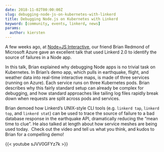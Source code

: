 ```yaml
---
date: 2018-11-02T00:00:00Z
slug: debugging-node-js-on-kubernetes-with-linkerd
title: Debugging Node.js on Kubernetes with Linkerd
keyword: [community, events, linkerd, news]
params:
  author: kiersten
---
```


A few weeks ago, at [Node+JS Interactive](https://events.linuxfoundation.org/events/node-js-interactive-2018/), our friend Brian Redmond of Microsoft Azure gave an excellent talk that used Linkerd 2.0 to identify the source of failures in a Node app.

In this talk, Brian explained why debugging Node apps is no trivial task on Kubernetes. In Brian’s demo app, which pulls in earthquake, flight, and weather data into real-time interactive maps, is made of three services (running on Azure). Each service runs on three Kubernetes pods. Brian describes why this fairly standard setup can already be complex for debugging, and how standard approaches like tailing log files rapidly break down when requests are split across pods and services.

Brian demoed how Linkerd’s UNIX-style CLI tools (e.g. `linkerd tap`, `linkerd top`, and `linkerd stat`) can be used to trace the source of failure to a bad database response in the earthquake API, dramatically reducing the “mean time to clue”. He also talked at length about how service meshes are being used today.  Check out the video and tell us what you think, and kudos to Brian for a compelling demo!

{{< youtube sJVV0GFYz7k >}}
